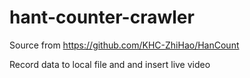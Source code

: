 # hant-counter-crawler

Source from https://github.com/KHC-ZhiHao/HanCount

Record data to local file and and insert live video